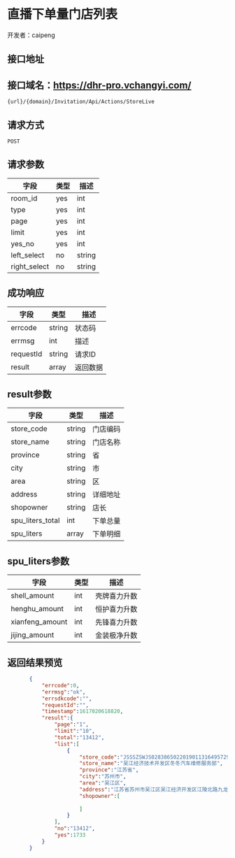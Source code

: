 # 直播下单量门店列表
开发者：caipeng

## 接口地址
## 接口域名：https://dhr-pro.vchangyi.com/

`{url}/{domain}/Invitation/Api/Actions/StoreLive`

## 请求方式

`POST`

## 请求参数

| 字段         | 类型     | 描述      |
| ---------- | ------ | ------- |
|  room_id   |   yes    |   int    |                            直播ID       
|   type   |   yes    |   int    |         搜索类型1：订阅直播 2：观看直播 3：直播下单 ，4直播下单量统计       |
|   page   |   yes    |   int    |                            页码                             |
|  limit   |   yes    |   int    |                            分页                             |
|  yes_no   |   yes    |   int    | 搜索类型：1已订阅、已观看、已下单、已下单量 2：待订阅、待观看、待下单、未下单量 |
|  left_select  |   no    |  string  | 左侧下拉用户标识 |
|  right_select  |   no    |  string  | 右侧下拉用户标识 |

## 成功响应

| 字段         | 类型     | 描述      |
| ---------- | ------ | ------- |
| errcode     | string | 状态码    |
| errmsg   | int    | 描述 |
| requestId  | string | 请求ID    |
| result       | array  | 返回数据    |

## result参数

| 字段               | 类型  | 描述  |
| ---------------- | --- | --- |
|   store_code    |  string   | 门店编码    |
|   store_name    |  string   | 门店名称    |
|   province    |  string   | 省    |
|   city    |  string   | 市    |
|   area    |  string   | 区    |
|   address    |  string   | 详细地址    |
|   shopowner    |  string   | 店长    |
|   spu_liters_total   |  int   |         下单总量    |
|   spu_liters   |  array   |         下单明细   |

## spu_liters参数
| 字段               | 类型  | 描述  |
| ---------------- | --- | --- |
|  shell_amount  |  int   |        壳牌喜力升数 |
|  henghu_amount   |  int   |      恒护喜力升数 |
|  xianfeng_amount |  int   |      先锋喜力升数  |
|  jijing_amount  |  int   |       金装极净升数  |




## 返回结果预览

```json
       {
           "errcode":0,
           "errmsg":"ok",
           "errsdkcode":"",
           "requestId":"",
           "timestamp":1617020618820,
           "result":{
               "page":"1",
               "limit":"10",
               "total":"13412",
               "list":[
                   {
                       "store_code":"JSSSZSWJS02838650220190113164957293647",
                       "store_name":"吴江经济技术开发区冬冬汽车维修服务部",
                       "province":"江苏省",
                       "city":"苏州市",
                       "area":"吴江区",
                       "address":"江苏省苏州市吴江区吴江经济开发区江陵北路九龙豪苑7号楼",
                       "shopowner":[
       
                       ]
                   }
               ],
               "no":"13412",
               "yes":1733
           }
       }
```

